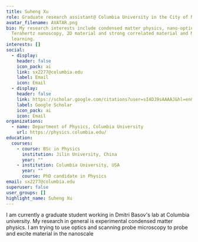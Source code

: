 ```yaml
---
title: Suheng Xu
role: Graduate research assistant@ Columbia University in the City of New York
avatar_filename: AVATAR.png
bio: My research interests include condensed matter physics, nano-optics,
  Terahertz nanoscopy, 2D material and strong correlated material and Machine
  learning.
interests: []
social:
  - display:
    header: false
    icon_pack: ai
    link: sx2277@columbia.edu
    label: Email
    icon: Email
  - display:
    header: false
    link: https://scholar.google.com/citations?user=sI4DJ9sAAAAJ&hl=en&oi=ao
    label: Google Scholar
    icon_pack: ai
    icon: Email
organizations:
  - name: Department of Physics, Columbia University
    url: https://physics.columbia.edu/
education:
  courses:
    - course: BSc in Physics
      institution: Jilin University, China
      year: ""
    - institution: Columbia University, USA
      year: ""
      course: PhD candidate in Physics
email: sx2277@columbia.edu
superuser: false
user_groups: []
highlight_name: Suheng Xu
---
```

I am currently a graduate student working in Dmitri Basov's lab at Columbia university. My research in general is experimental condensed matter physics. I am trying to use optics and scanning probe microscopy to probe and excite material in the nanoscale